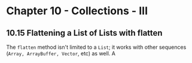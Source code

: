 # Chapter 10 - Collections - III

## 10.15 Flattening a List of Lists with flatten
The `flatten` method isn't limited to a `List`; it works with other sequences (`Array, ArrayBuffer, Vector`, etc) as well.
A 
